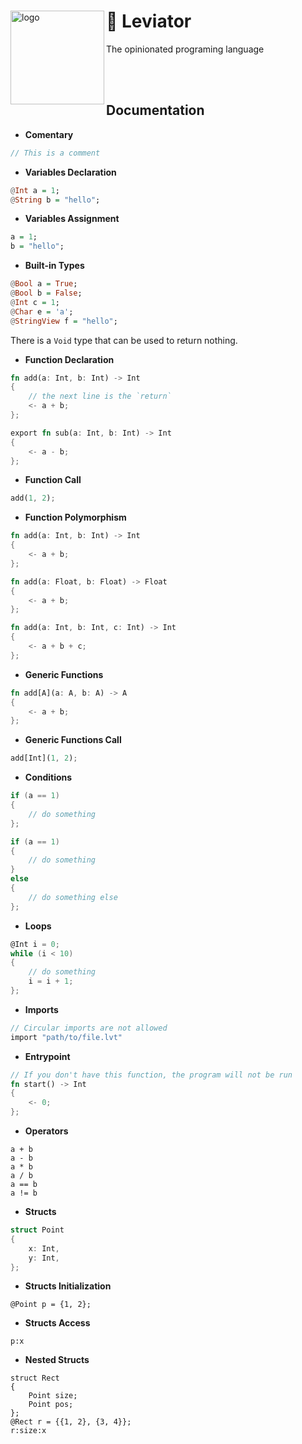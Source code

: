 <div>
    <img src="https://github.com/X-R-G-B/Leviator/assets/87119012/acc77ef3-b39f-4c40-b882-d7e0b0fdefb6" alt="logo" width="150" align="left">
    <h1>🐲 Leviator</h1>
    <p>The opinionated programing language</p>
    <br><br>
</div>

## Documentation

- **Comentary**

```c
// This is a comment
```

- **Variables Declaration**

```hs
@Int a = 1;
@String b = "hello";
```

- **Variables Assignment**

```hs
a = 1;
b = "hello";
```

- **Built-in Types**

```hs
@Bool a = True;
@Bool b = False;
@Int c = 1;
@Char e = 'a';
@StringView f = "hello";
```

There is a `Void` type that can be used to return nothing.

- **Function Declaration**

```rust
fn add(a: Int, b: Int) -> Int
{
    // the next line is the `return`
    <- a + b;
};

export fn sub(a: Int, b: Int) -> Int
{
    <- a - b;
};
```

- **Function Call**

```rust
add(1, 2);
```

- **Function Polymorphism**

```rust
fn add(a: Int, b: Int) -> Int
{
    <- a + b;
};

fn add(a: Float, b: Float) -> Float
{
    <- a + b;
};

fn add(a: Int, b: Int, c: Int) -> Int
{
    <- a + b + c;
};
```

- **Generic Functions**

```rust
fn add[A](a: A, b: A) -> A
{
    <- a + b;
};
```

- **Generic Functions Call**

```rust
add[Int](1, 2);
```

- **Conditions**

```c
if (a == 1)
{
    // do something
};

if (a == 1)
{
    // do something
}
else
{
    // do something else
};
```

- **Loops**

```c
@Int i = 0;
while (i < 10)
{
    // do something
    i = i + 1;
};
```

- **Imports**

```c
// Circular imports are not allowed
import "path/to/file.lvt"
```

- **Entrypoint**

```rust
// If you don't have this function, the program will not be run
fn start() -> Int
{
    <- 0;
};
```

- **Operators**

```
a + b
a - b
a * b
a / b
a == b
a != b
```

- **Structs**

```c
struct Point
{
    x: Int,
    y: Int,
};
```

- **Structs Initialization**
```
@Point p = {1, 2};
```

- **Structs Access**
```
p:x
```

- **Nested Structs**
```
struct Rect
{
    Point size; 
    Point pos; 
};
@Rect r = {{1, 2}, {3, 4}};
r:size:x
```
